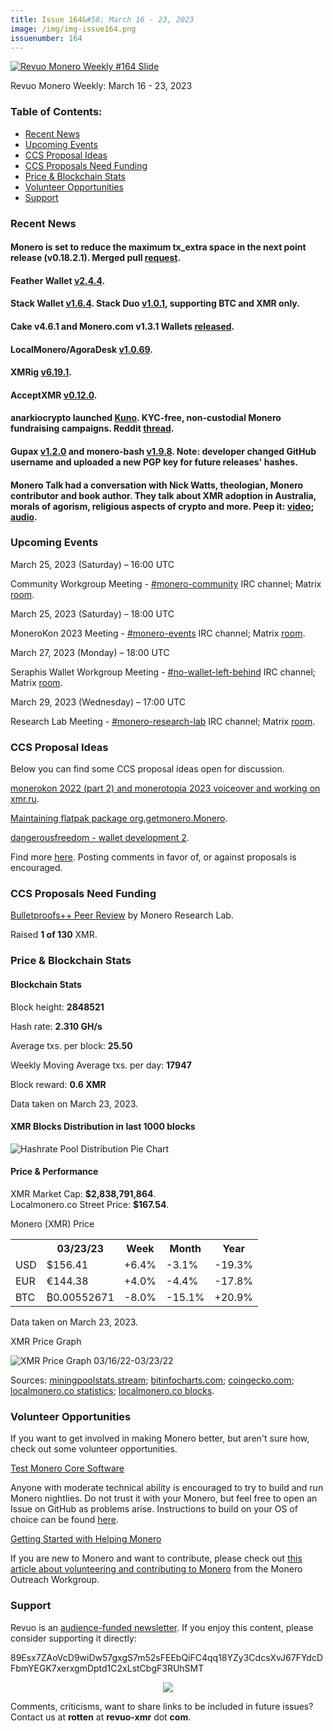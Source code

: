 ```yaml
---
title: Issue 164&#58; March 16 - 23, 2023
image: /img/img-issue164.png
issuenumber: 164
---
```

[<img src="/img/img-issue164.png" alt="Revuo Monero Weekly #164 Slide" class="img-lead">](/issue-164.html)

<p class="text-lead">Revuo Monero Weekly: March 16 - 23, 2023</p>
<!--more-->

<h3>Table of Contents:</h3>
<ul class="contents">
    <li><a href="#news">Recent News</a></li>
    <li><a href="#events">Upcoming Events</a></li>
    <li><a href="#ideas">CCS Proposal Ideas</a></li>
    <li><a href="#proposals">CCS Proposals Need Funding</a></li>
    <li><a href="#stats">Price & Blockchain Stats</a></li>
    <li><a href="#volunteer">Volunteer Opportunities</a></li>
    <li><a href="#support">Support</a></li>
</ul>

<h3 id="news">Recent News</h3>

<div class="newsbyte">
    <h4>Monero is set to reduce the maximum tx_extra space in the next point release (v0.18.2.1). Merged pull <a href="https://github.com/monero-project/monero/pull/8733" target="_blank">request</a>.</h4>
</div>

<div class="newsbyte">
    <h4>Feather Wallet <a href="https://featherwallet.org/download/" target="_blank">v2.4.4</a>.</h4>
</div>

<div class="newsbyte">
    <h4>Stack Wallet <a href="https://github.com/cypherstack/stack_wallet/releases/tag/build_146" target="_blank">v1.6.4</a>. Stack Duo <a href="https://github.com/cypherstack/stack_duo/releases/tag/build_003" target="_blank">v1.0.1</a>, supporting BTC and XMR only.</h4>
</div>

<div class="newsbyte">
    <h4>Cake v4.6.1 and Monero.com v1.3.1 Wallets <a href="https://github.com/cake-tech/cake_wallet/releases/tag/v4.6.1" target="_blank">released</a>.</h4>
</div>

<div class="newsbyte">
    <h4>LocalMonero/AgoraDesk <a href="https://github.com/AgoraDesk-LocalMonero/agoradesk-app-foss/releases/tag/v1.0.69" target="_blank">v1.0.69</a>.</h4>
</div>

<div class="newsbyte">
    <h4>XMRig <a href="https://github.com/xmrig/xmrig/releases/tag/v6.19.1" target="_blank">v6.19.1</a>.</h4>
</div>

<div class="newsbyte">
    <h4>AcceptXMR <a href="https://github.com/busyboredom/acceptxmr/releases/tag/v0.12.0" target="_blank">v0.12.0</a>.</h4>
</div>

<div class="newsbyte">
    <h4>anarkiocrypto launched <a href="https://kuno.bitejo.com/" target="_blank">Kuno</a>. KYC-free, non-custodial Monero fundraising campaigns. Reddit <a href="https://teddit.adminforge.de/r/Monero/comments/11zuitb/kuno_fundraise_with_monero_kycfree_and/" target="_blank">thread</a>.</h4>
</div>

<div class="newsbyte">
    <h4>Gupax <a href="https://github.com/hinto-janai/gupax/releases/tag/v1.2.0" target="_blank">v1.2.0</a> and monero-bash <a href="https://github.com/hinto-janai/monero-bash/releases/tag/v1.9.8" target="_blank">v1.9.8</a>. Note: developer changed GitHub username and uploaded a new PGP key for future releases' hashes.</h4>
</div>

<div class="newsbyte">
    <h4>Monero Talk had a conversation with Nick Watts, theologian, Monero contributor and book author. They talk about XMR adoption in Australia, morals of agorism, religious aspects of crypto and more. Peep it: <a href="https://piped.adminforge.de/watch?v=-euQHkzRP7I" target="_blank">video</a>; <a href="https://www.monerotalk.live/the-biblical-case-for-digital-cash-that-the-state-can-t-auto-tax-nick-watts" target="_blank">audio</a>.</h4>
</div>

<h3 id="events">Upcoming Events</h3>

<div class="event">
    <p class="date" markdown="1">March 25, 2023 (Saturday) – 16:00 UTC</p>
    <p markdown="1">Community Workgroup Meeting - <a href="irc://irc.libera.chat/#monero-community" target="_blank">#monero-community</a> IRC channel; Matrix <a href="https://matrix.to/#/#monero-community:monero.social" target="_blank">room</a>.</p>
</div>

<div class="event">
    <p class="date" markdown="1">March 25, 2023 (Saturday) – 18:00 UTC</p>
    <p markdown="1">MoneroKon 2023 Meeting - <a href="irc://irc.libera.chat/#monero-events" target="_blank">#monero-events</a> IRC channel; Matrix <a href="https://matrix.to/#/#monero-events:monero.social" target="_blank">room</a>.</p>
</div>

<div class="event">
    <p class="date" markdown="1">March 27, 2023 (Monday) – 18:00 UTC</p>
    <p markdown="1">Seraphis Wallet Workgroup Meeting - <a href="irc://irc.libera.chat/#no-wallet-left-behind" target="_blank">#no-wallet-left-behind</a> IRC channel; Matrix <a href="https://matrix.to/#/#no-wallet-left-behind:monero.social" target="_blank">room</a>.</p>
</div>

<div class="event">
    <p class="date" markdown="1">March 29, 2023 (Wednesday) – 17:00 UTC</p>
    <p markdown="1">Research Lab Meeting - <a href="irc://irc.libera.chat/#monero-research-lab" target="_blank">#monero-research-lab</a> IRC channel; Matrix <a href="https://matrix.to/#/#monero-research-lab:monero.social" target="_blank">room</a>.</p>
</div>

<h3 id="ideas">CCS Proposal Ideas</h3>

<p>Below you can find some CCS proposal ideas open for discussion.</p>

<div class="proposal">
<p><a href="https://repo.getmonero.org/monero-project/ccs-proposals/-/merge_requests/382" target="_blank">monerokon 2022 (part 2) and monerotopia 2023 voiceover and working on xmr.ru</a>.</p>
</div>

<div class="proposal">
<p><a href="https://repo.getmonero.org/monero-project/ccs-proposals/-/merge_requests/381" target="_blank">Maintaining flatpak package org.getmonero.Monero</a>.</p>
</div>

<div class="proposal">
<p><a href="https://repo.getmonero.org/monero-project/ccs-proposals/-/merge_requests/377" target="_blank">dangerousfreedom - wallet development 2</a>.</p>
</div>

<div class="proposal">
<p>Find more <a href="https://ccs.getmonero.org/ideas/" target="_blank">here</a>. Posting comments in favor of, or against proposals is encouraged.</p>
</div>

<h3 id="proposals">CCS Proposals Need Funding</h3>

<div class="proposal">
    <p><a href="https://ccs.getmonero.org/proposals/bulletproofs-pp-peer-review.html" target="_blank">Bulletproofs++ Peer Review</a> by Monero Research Lab.</p>
    <p>Raised <b>1 of 130</b> XMR.</p>
</div>

<h3 id="stats">Price & Blockchain Stats</h3>

<h4 class="stat">Blockchain Stats</h4>

<div class="bcstats">
    <p>Block height: <b>2848521</b></p>
    <p>Hash rate: <b>2.310 GH/s</b></p>
    <p>Average txs. per block: <b>25.50</b></p>
    <p>Weekly Moving Average txs. per day: <b>17947</b></p>
    <p>Block reward: <b>0.6 XMR</b></p>
</div>
<p class="note">Data taken on March 23, 2023.</p>

<h4 class="stat">XMR Blocks Distribution in last 1000 blocks</h4>
<p><img src="/img/hashrate-pool-distribution-0323.png" alt="Hashrate Pool Distribution Pie Chart"/></p>

<h4 class="stat" id="price-stat">Price & Performance</h4>

<div class="price-intro">XMR Market Cap: <b>$2,838,791,864</b>.<br/>Localmonero.co Street Price: <b>$167.54</b>.</div>

<p class="table-title">Monero (XMR) Price</p>
<table class="price-table">
  <tr class="row1">
    <th></th>
    <th>03/23/23</th>
    <th>Week</th>
    <th>Month</th>
    <th>Year</th>
  </tr>
  <tr>
    <td data-th="XMR to">USD</td>
    <td data-th="03/23/23">$156.41</td>
    <td data-th="Week" class="green">+6.4%</td>
    <td data-th="Month" class="red">-3.1%</td>
    <td data-th="Year" class="red">-19.3%</td>
  </tr>
  <tr class="row3">
    <td data-th="XMR to">EUR</td>
    <td data-th="03/23/23">€144.38</td>
    <td data-th="Week" class="green">+4.0%</td>
    <td data-th="Month" class="red">-4.4%</td>
    <td data-th="Year" class="red">-17.8%</td>
  </tr>
  <tr>
    <td data-th="XMR to">BTC</td>
    <td data-th="03/23/23">₿0.00552671</td>
    <td data-th="Week" class="red">-8.0%</td>
    <td data-th="Month" class="red">-15.1%</td>
    <td data-th="Year" class="green">+20.9%</td>
  </tr>
</table>
<p class="note">Data taken on March 23, 2023.</p>

<p class="table-title">XMR Price Graph</p>

![XMR Price Graph 03/16/22-03/23/22](/img/weekly-chart-0323.png "XMR Price Graph 03/16/22-03/23/22")

Sources: <a href="https://miningpoolstats.stream/monero" target="_blank">miningpoolstats.stream</a>; <a href="https://bitinfocharts.com/monero/" target="_blank">bitinfocharts.com</a>; <a href="https://www.coingecko.com/en/coins/monero" target="_blank">coingecko.com</a>; <a href="https://localmonero.co/statistics" target="_blank">localmonero.co statistics</a>; <a href="https://localmonero.co/blocks" target="_blank">localmonero.co blocks</a>.

<h3 id="volunteer">Volunteer Opportunities</h3>

<p>If you want to get involved in making Monero better, but aren't sure how, check out some volunteer opportunities.</p>

<div class="newsbyte">
    <p class="date"><a href="https://github.com/monero-project/monero" target="_blank">Test Monero Core Software</a></p>
    <p>Anyone with moderate technical ability is encouraged to try to build and run Monero nightlies. Do not trust it with your Monero, but feel free to open an Issue on GitHub as problems arise. Instructions to build on your OS of choice can be found <a href="https://github.com/monero-project/monero#compiling-monero-from-source" target="_blank">here</a>. </p>
</div>

<div class="newsbyte">
    <p class="date"><a href="https://github.com/monero-project/monero" target="_blank">Getting Started with Helping Monero</a></p>
    <p>If you are new to Monero and want to contribute, please check out <a href="https://www.monerooutreach.org/stories/getting-started-helping-monero.php" target="_blank">this article about volunteering and contributing to Monero</a> from the Monero Outreach Workgroup. </p>
</div>

<h3 id="support">Support</h3>

<p markdown="1">Revuo is an <a href="https://revuo-xmr.com/support/">audience-funded newsletter</a>. If you enjoy this content, please consider supporting it directly:</p>

<p class="address" markdown="1">89Esx7ZAoVcD9wiDw57gxgS7m52sFEEbQiFC4qq18YZy3CdcsXvJ67FYdcDFbmYEGK7xerxgmDptd1C2xLstCbgF3RUhSMT</p>

<p><center><a href="monero:89Esx7ZAoVcD9wiDw57gxgS7m52sFEEbQiFC4qq18YZy3CdcsXvJ67FYdcDFbmYEGK7xerxgmDptd1C2xLstCbgF3RUhSMT" class="qr"><img src="/img/donate-monero.jpg" style="max-width: 200px;"/></a></center></p>

Comments, criticisms, want to share links to be included in future issues? Contact us at **rotten** at **revuo-xmr** dot **com**.
